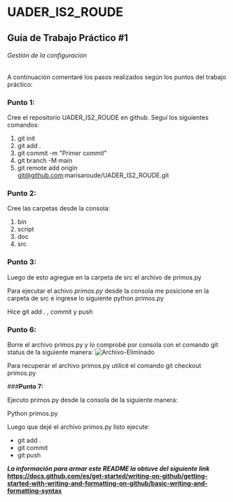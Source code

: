 # UADER_IS2_ROUDE
## Guía de Trabajo Práctico #1
###### Gestión de la configuración


A continuación comentaré los pasos realizados según los puntos del trabajo práctico:

### **Punto 1:**

Cree el repositorio UADER_IS2_ROUDE en github. 
Seguí los siguientes comandos: 
1. git init 
2. git add . 
3. git commit -m "Primer commit" 
4. git branch -M main 
5. git remote add origin git@github.com:marisaroude/UADER_IS2_ROUDE.git

### **Punto 2:**

Cree las carpetas desde la consola:
1. bin
2. script
3. doc 
4. src

### **Punto 3:**

Luego de esto agregue en la carpeta de src el archivo de primos.py

Para ejecutar el achivo _*primos.py*_ desde la consola me posicione en la carpeta de src e ingrese lo siguiente
python primos.py 

Hice git add . , commit y push

### **Punto 6:**
Borre el archivo primos.py y lo comprobé por consola con el comando git status de la siguiente manera:
![Archivo-Eliminado](../main/doc/Archivo-Eliminado.png)

Para recuperar el archivo primos.py utilicé el comando git checkout primos.py

###**Punto 7:**

Ejecuto primos.py desde la consola de la siguiente manera:

Python primos.py


Luego que dejé el archivo primos.py listo ejecute:
- git add . 
- git commit 
- git push

_**La información para armar este README la obtuve del siguiente link**_
**https://docs.github.com/es/get-started/writing-on-github/getting-started-with-writing-and-formatting-on-github/basic-writing-and-formatting-syntax**
